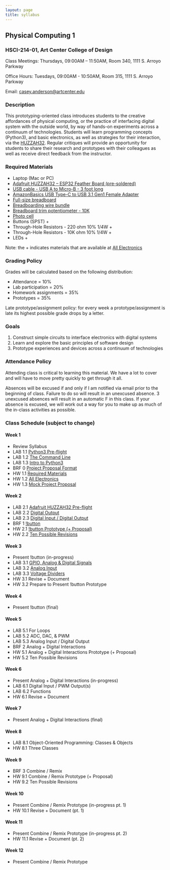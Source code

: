 ```yaml
---
layout: page
title: syllabus
---
```


## Physical Computing 1
### HSCI-214-01, Art Center College of Design
Class Meetings: Thursdays, 09:00AM – 11:50AM, Room 340, 1111 S. Arroyo Parkway

Office Hours: Tuesdays, 09:00AM - 10:50AM, Room 315, 1111 S. Arroyo Parkway

Email: casey.anderson@artcenter.edu


### Description

This prototyping-oriented class introduces students to the creative affordances of physical computing, or the practice of interfacing digital system with the outside world, by way of hands-on experiments across a continuum of technologies. Students will learn programming concepts (Python3), and basic electronics, as well as strategies for their interaction, via the [HUZZAH32](https://www.adafruit.com/product/3405). Regular critiques will provide an opportunity for students to share their research and prototypes with their colleagues as well as receive direct feedback from the instructor.


### Required Materials

* Laptop (Mac or PC)
* [Adafruit HUZZAH32 – ESP32 Feather Board (pre-soldered)](https://www.adafruit.com/product/3591)
* [USB cable - USB A to Micro-B - 3 foot long](https://www.adafruit.com/product/592)
* [AmazonBasics USB Type-C to USB 3.1 Gen1 Female Adapter](https://www.amazon.com/AmazonBasics-Type-C-Gen1-Female-Adapter/dp/B01GGKYYT0/ref=sr_1_3?ie=UTF8&qid=1547245406&sr=8-3&keywords=amazon+basics+usb+c+to+usb+3.1)
* [Full-size breadboard](https://www.adafruit.com/product/239)
* [Breadboarding wire bundle](https://www.adafruit.com/product/153)
* [Breadboard trim potentiometer - 10K](https://www.adafruit.com/product/356)
* [Photo cell](https://www.adafruit.com/product/161)
* Buttons (SPST) +
* Through-Hole Resistors - 220 ohm 10% 1/4W +
* Through-Hole Resistors - 10K ohm 10% 1/4W +
* LEDs +

Note: the + indicates materials that are available at [All Electronics](https://www.allelectronics.com/)


### Grading Policy

Grades will be calculated based on the following distribution:

* Attendance = 10%
* Lab participation = 20%
* Homework assignments = 35%
* Prototypes = 35%

Late prototype/assignment policy: for every week a prototype/assignment is late its highest possible grade drops by a letter.


### Goals

1. Construct simple circuits to interface electronics with digital systems
2. Learn and explore the basic principles of software design
3. Prototype experiences and devices across a continuum of technologies


### Attendance Policy

Attending class is critical to learning this material. We have a lot to cover and will have to move pretty quickly to get through it all.

Absences will be excused if and only if I am notified via email prior to the beginning of class. Failure to do so will result in an unexcused absence. 3 unexcused absences will result in an automatic F in this class. If your absence is excused, we will work out a way for you to make up as much of the in-class activities as possible.


### Class Schedule (subject to change)

#### Week 1

* Review Syllabus
* LAB 1.1 [Python3 Pre-flight]({{site.url}}/2019/09/12/py3-preflight.html)
* LAB 1.2 [The Command Line]({{site.url}}/2019/09/12/command-line.html)
* LAB 1.3 [Intro to Python3]({{site.url}}/2019/09/12/intro-py3.html)
* BRF 0 [Project Proposal Format]({{site.url}}/2019/09/12/proposals.html)
* HW 1.1 [Required Materials]({{site.url}}/2019/09/12/required-materials.html)
* HW 1.2 [All Electronics]({{site.url}}/2019/09/12/all-electronics.html)
* HW 1.3 [Mock Project Proposal]({{site.url}}/2019/09/12/mock-proposal.html)


#### Week 2

* LAB 2.1 [Adafruit HUZZAH32 Pre-flight]({{site.url}}/2019/09/19/huzzah32-preflight.html)
* LAB 2.2 [Digital Output]({{site.url}}/2019/09/19/digital-output.html)
* LAB 2.3 [Digital Input / Digital Output]({{site.url}}/2019/09/19/digitalIO.html)
* BRF 1 [!button]({{site.url}}/2019/09/19/notbutton.html)
* HW 2.1 [!button Prototype (+ Proposal)]({{site.url}}/2019/09/19/notbutton-prototype.html)
* HW 2.2 [Ten Possible Revisions]({{site.url}}/2019/09/19/ten-revisions.html)


#### Week 3

* Present !button (in-progress)
* LAB 3.1 [GPIO, Analog & Digital Signals]({{site.url}}/2019/09/26/analog-digital-signals.html)
* LAB 3.2 [Analog Input]({{site.url}}/2019/09/26/analog-input.html)
* LAB 3.3 [Voltage Dividers]({{site.url}}/2019/09/26/voltage-dividers.html)
* HW 3.1 Revise + Document
* HW 3.2 Prepare to Present !button Prototype

#### Week 4

* Present !button (final)


#### Week 5

* LAB 5.1 For Loops
* LAB 5.2 ADC, DAC, & PWM
* LAB 5.3 Analog Input / Digital Output
* BRF 2 Analog + Digital Interactions
* HW 5.1 Analog + Digital Interactions Prototype (+ Proposal)
* HW 5.2 Ten Possible Revisions


#### Week 6

* Present Analog + Digital Interactions (in-progress)
* LAB 6.1 Digital Input / PWM Output(s)
* LAB 6.2 Functions
* HW 6.1 Revise + Document


#### Week 7

* Present Analog + Digital Interactions (final)


#### Week 8

* LAB 8.1 Object-Oriented Programming: Classes & Objects
* HW 8.1 Three Classes


#### Week 9

* BRF 3 Combine / Remix
* HW 9.1 Combine / Remix Prototype (+ Proposal)
* HW 9.2 Ten Possible Revisions


#### Week 10

* Present Combine / Remix Prototype (in-progress pt. 1)
* HW 10.1 Revise + Document (pt. 1)


#### Week 11

* Present Combine / Remix Prototype (in-progress pt. 2)
* HW 11.1 Revise + Document (pt. 2)


#### Week 12

* Present Combine / Remix Prototype
